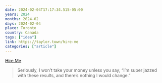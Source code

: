 ```yaml
---
date: 2024-02-04T17:17:34.515-05:00
years: 2024
months: 2024-02
days: 2024-02-04
place: Toronto
country: Canada
tags: ["idea"]
link: https://taylor.town/hire-me
categories: ["article"]
---
```

[Hire Me](https://taylor.town/hire-me)

> Seriously, I won’t take your money unless you say, “I’m super jazzed with these results, and there’s nothing I would change.”
